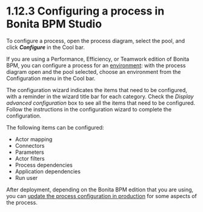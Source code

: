 # 1.12.3 Configuring a process in Bonita BPM Studio

To configure a process, open the process diagram, select the pool, and click **_Configure_** in the Cool bar.


If you are using a Performance, Efficiency, or Teamwork edition of Bonita BPM, you can configure a process for an [environment](/environments.md): 
with the process diagram open and the pool selected, choose an environment from
the Configuration menu in the Cool bar.


The configuration wizard indicates the items that need to be configured, with a reminder in the wizard title bar for each category. Check the _Display advanced configuration_ box to 
see all the items that need to be configured. Follow the instructions in the configuration wizard to complete the configuration.


The following items can be configured:


* Actor mapping
* Connectors
* Parameters
* Actor filters
* Process dependencies
* Application dependencies
* Run user

After deployment, depending on the Bonita BPM edition that you are using, you can [update the process configuration in production](/live-update) for some aspects of the process.